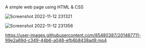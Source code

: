 A simple web page using HTML & CSS

![Screenshot 2022-11-12 231321](https://user-images.githubusercontent.com/85480387/201487509-d1fc9b5a-1f19-4415-b7b3-6e9b99f18ce2.jpg)

![Screenshot 2022-11-12 231356](https://user-images.githubusercontent.com/85480387/201487521-7a93eb55-bfb3-4efe-8a44-eb595b5d478f.jpg)



https://user-images.githubusercontent.com/85480387/201487711-99e2a69d-c349-44b6-a048-efb6b8438ad9.mp4

